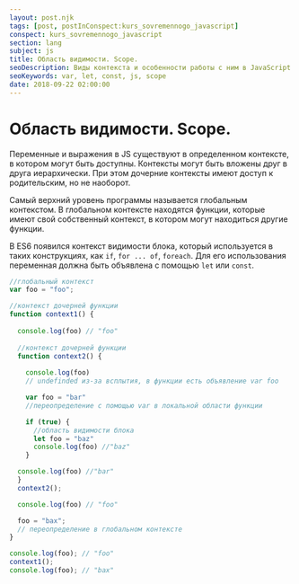 ```yaml
---
layout: post.njk
tags: [post, postInConspect:kurs_sovremennogo_javascript]
conspect: kurs_sovremennogo_javascript
section: lang
subject: js
title: Область видимости. Scope.
seoDescription: Виды контекста и особенности работы с ним в JavaScript.
seoKeywords: var, let, const, js, scope
date: 2018-09-22 02:00:00
---
```

# Область видимости. Scope.

Переменные и выражения в JS существуют в определенном контексте, в котором могут быть доступны. Контексты могут быть вложены друг в друга иерархически. При этом дочерние контексты имеют доступ к родительским, но не наоборот.

Самый верхний уровень программы называется глобальным контекстом. В глобальном контексте находятся функции, которые имеют свой собственный контекст, в котором могут находиться другие функции.

В ES6 появился контекст видимости блока, который используется в таких конструкциях, как `if`, `for ... of`, `foreach`. Для его использования переменная должна быть объявлена с помощью `let` или `const`.

```js
//глобальный контекст
var foo = "foo";

//контекст дочерней функции
function context1() {
  
  console.log(foo) // "foo"
  
  //контекст дочерней функции
  function context2() {
    
    console.log(foo) 
    // undefinded из-за всплытия, в функции есть объявление var foo

    var foo = "bar"
    //переопределение с помощью var в локальной области функции

    if (true) {
      //область видимости блока
      let foo = "baz"
      console.log(foo) //"baz"
    }

  console.log(foo) //"bar"
  }
  context2();

  console.log(foo) // "foo"

  foo = "bax";
  // переопределение в глобальном контексте
}

console.log(foo); // "foo"
context1();
console.log(foo); // "bax"
```